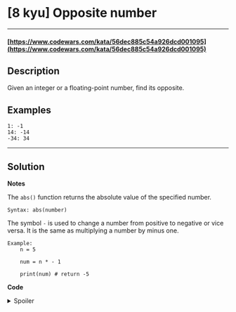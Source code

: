 # [8 kyu] Opposite number

---

#### [https://www.codewars.com/kata/56dec885c54a926dcd001095](https://www.codewars.com/kata/56dec885c54a926dcd001095)

## Description

Given an integer or a floating-point number, find its opposite.

## Examples

    1: -1
    14: -14
    -34: 34

---

## Solution

**Notes**

The `abs()` function returns the absolute value of the specified number.

    Syntax: abs(number)

The symbol `-` is used to change a number from positive to negative or vice versa. It is the same as multiplying a number by minus one.

    Example:
        n = 5
        
        num = n * - 1

        print(num) # return -5

**Code**

<details>
	<summary>Spoiler</summary>

    def opposite(number):
        return abs(number) if number < 0 else -abs(number)  

</details>

  